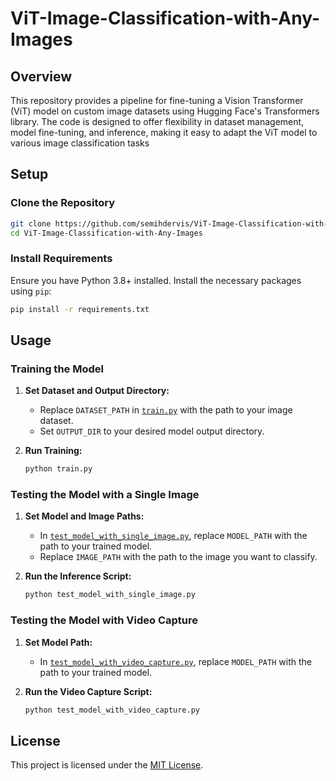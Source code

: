 # ViT-Image-Classification-with-Any-Images

## Overview
This repository provides a pipeline for fine-tuning a Vision Transformer (ViT) model on custom image datasets using Hugging Face's Transformers library. The code is designed to offer flexibility in dataset management, model fine-tuning, and inference, making it easy to adapt the ViT model to various image classification tasks

## Setup

### Clone the Repository
```bash
git clone https://github.com/semihdervis/ViT-Image-Classification-with-Any-Images.git
cd ViT-Image-Classification-with-Any-Images
```

### Install Requirements
Ensure you have Python 3.8+ installed. Install the necessary packages using `pip`:
```bash
pip install -r requirements.txt
```

## Usage

### Training the Model

1. **Set Dataset and Output Directory:**
   - Replace `DATASET_PATH` in [`train.py`](train.py) with the path to your image dataset.
   - Set `OUTPUT_DIR` to your desired model output directory.

2. **Run Training:**
   ```bash
   python train.py
   ```

### Testing the Model with a Single Image

1. **Set Model and Image Paths:**
   - In [`test_model_with_single_image.py`](test_model_with_single_image.py), replace `MODEL_PATH` with the path to your trained model.
   - Replace `IMAGE_PATH` with the path to the image you want to classify.

2. **Run the Inference Script:**
   ```bash
   python test_model_with_single_image.py
   ```

### Testing the Model with Video Capture

1. **Set Model Path:**
   - In [`test_model_with_video_capture.py`](test_model_with_video_capture.py), replace `MODEL_PATH` with the path to your trained model.

2. **Run the Video Capture Script:**
   ```bash
   python test_model_with_video_capture.py
   ```

## License
This project is licensed under the [MIT License](LICENSE).
